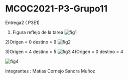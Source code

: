# MCOC2021-P3-Grupo11
Entrega2 ( P3E1)

1) Figura reflejo de la tarea
![fig1](https://user-images.githubusercontent.com/62267612/140955083-08823e22-add9-4c1f-aa78-1fc14c99d4b2.png)

2)Origen = 0 destino = 9 
![fig2](https://user-images.githubusercontent.com/62267612/140955125-7a91400e-badd-4147-a835-639a2911ab6f.png)


3)Origen = 4 destino = 5
![fig3](https://user-images.githubusercontent.com/62267612/140955147-1ad69ffb-a770-4a2e-aaaa-99e700e5cfac.png)
4)Origen = 0 destino = 4

![fig4](https://user-images.githubusercontent.com/62267612/140955170-17434956-1570-47bd-9bf0-ce082ba54bec.png)

Integrantes : Matías Cornejo
              Sandra Muñoz
